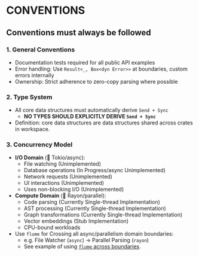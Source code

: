 # CONVENTIONS
## **Conventions must always be followed**

### **1. General Conventions**
- Documentation tests required for all public API examples
- Error handling: Use `Result<_, Box<dyn Error>>` at boundaries, custom errors internally
- Ownership: Strict adherence to zero-copy parsing where possible

### 2. Type System
- All core data structures must automatically derive `Send + Sync`
  - **NO TYPES SHOULD EXPLICITLY DERIVE `Send + Sync`**
- Definition: core data structures are data structures shared across crates in
workspace.

### 3. Concurrency Model
- **I/O Domain** (󰚩 Tokio/async):
  - File watching (Unimplemented)
  - Database operations (In Progress/async Unimplemented)
  - Network requests (Unimplemented)
  - UI interactions (Unimplemented)
  - Uses non-blocking I/O (Unimplemented)
- **Compute Domain** (󰆧 Rayon/parallel):
  - Code parsing (Currently Single-thread Implementation)
  - AST processing (Currently Single-thread Implementation)
  - Graph transformations (Currently Single-thread Implementation)
  - Vector embeddings (Stub Implementation)
  - CPU-bound workloads
- Use `flume` for Crossing all async/parallelism domain boundaries:
  - e.g. File Watcher (`async`) -> Parallel Parsing (`rayon`)
  - See example of using [`flume` across boundaries].


[`flume` across boundaries]:/home/brasides/code/second_aider_dir/ploke/docs/design/concurrency/boundary_flume_example.md



